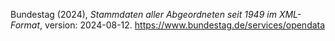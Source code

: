 Bundestag (2024), _Stammdaten aller Abgeordneten seit 1949 im XML-Format_, version: 2024-08-12. https://www.bundestag.de/services/opendata
